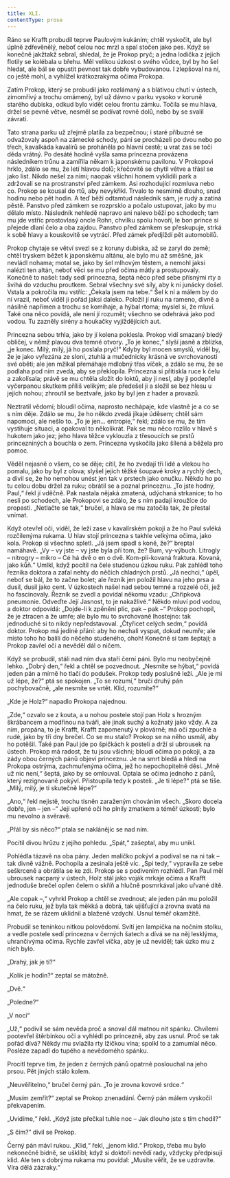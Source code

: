 ```yaml
---
title: XLI.
contentType: prose
---
```


  

Ráno se Krafft probudil teprve Paulovým kukáním; chtěl vyskočit, ale byl úplně zdřevěnělý, neboť celou noc mrzl a spal stočen jako pes. Když se konečně jakžtakž sebral, shledal, že je Prokop pryč; a jedna lodička z jejich flotily se kolébala u břehu. Měl velikou úzkost o svého vůdce, byl by ho šel hledat, ale bál se opustit pevnost tak dobře vybudovanou. I zlepšoval na ní, co ještě mohl, a vyhlížel krátkozrakýma očima Prokopa.

Zatím Prokop, který se probudil jako rozlámaný a s blátivou chutí v ústech, zimomřivý a trochu omámený, byl už dávno v parku vysoko v koruně starého dubiska, odkud bylo vidět celou frontu zámku. Točila se mu hlava, držel se pevně větve, nesměl se podívat rovně dolů, nebo by se svalil závratí.

Tato strana parku už zřejmě platila za bezpečnou; i staré příbuzné se odvažovaly aspoň na zámecké schody, páni se procházeli po dvou nebo po třech, kavalkáda kavalírů se proháněla po hlavní cestě; u vrat zas se točí děda vrátný. Po desáté hodině vyšla sama princezna provázena následníkem trůnu a zamířila někam k japonskému pavilonu. V Prokopovi hrklo, zdálo se mu, že letí hlavou dolů; křečovitě se chytil větve a třásl se jako list. Nikdo nešel za nimi; naopak všichni honem vyklidili park a zdržovali se na prostranství před zámkem. Asi rozhodující rozmluva nebo co. Prokop se kousal do rtů, aby nevykřikl. Trvalo to nesmírně dlouho, snad hodinu nebo pět hodin. A teď běží odtamtud následník sám, je rudý a zatíná pěstě. Panstvo před zámkem se rozprsklo a počalo ustupovat, jako by mu dělalo místo. Následník nehledě napravo ani nalevo běží po schodech; tam mu jde vstříc prostovlasý oncle Rohn, chvilku spolu hovoří, le bon prince si přejede dlaní čelo a oba zajdou. Panstvo před zámkem se přeskupuje, strká k sobě hlavy a kouskovitě se vytrácí. Před zámek předjíždí pět automobilů.

Prokop chytaje se větví svezl se z koruny dubiska, až se zaryl do země; chtěl tryskem běžet k japonskému altánu, ale bylo mu až směšné, jak nevládl nohama; motal se, jako by šel mlhovým těstem, a nemohl jaksi nalézti ten altán, neboť věci se mu před očima mátly a prostupovaly. Konečně to našel: tady sedí princezna, šeptá něco před sebe přísnými rty a švihá do vzduchu proutkem. Sebral všechny své síly, aby k ní junácky došel. Vstala a pokročila mu vstříc: „Čekala jsem na tebe.“ Šel k ní a málem by do ní vrazil, neboť viděl ji pořád jaksi daleko. Položil jí ruku na rameno, divně a násilně napřímen a trochu se komíhaje, a hýbal rtoma; myslel si, že mluví. Také ona něco povídá, ale není jí rozumět; všechno se odehrává jako pod vodou. Tu zazněly sirény a houkačky vyjíždějících aut.

Princezna sebou trhla, jako by jí kolena poklesla. Prokop vidí smazaný bledý obličej, v němž plavou dva temné otvory. „To je konec,“ slyší jasně a zblízka, „je konec. Milý, milý, já ho poslala pryč!“ Kdyby byl mocen smyslů, viděl by, že je jako vyřezána ze sloni, ztuhlá a mučednicky krásná ve svrchovanosti své oběti; ale jen mžikal přemáhaje mdlobný třas víček, a zdálo se mu, že se podlaha pod ním zvedá, aby se překlopila. Princezna si přitiskla ruce k čelu a zakolísala; právě se mu chtěla složit do loktů, aby ji nesl, aby ji podepřel vyčerpanou skutkem příliš velikým; ale předešel ji a složil se bez hlesu u jejích nohou; zhroutil se beztvaře, jako by byl jen z hader a provazů.

Neztratil vědomí; bloudil očima, naprosto nechápaje, kde vlastně je a co se s ním děje. Zdálo se mu, že ho někdo zvedá jíkaje úděsem; chtěl sám napomoci, ale nešlo to. „To je jen… entropie,“ řekl; zdálo se mu, že tím vystihuje situaci, a opakoval to několikrát. Pak se mu něco rozlilo v hlavě s hukotem jako jez; jeho hlava těžce vyklouzla z třesoucích se prstů princezniných a bouchla o zem. Princezna vyskočila jako šílená a běžela pro pomoc.

Věděl nejasně o všem, co se děje; cítil, že ho zvedají tři lidé a vlekou ho pomalu, jako by byl z olova; slyšel jejich těžké šoupavé kroky a rychlý dech, a divil se, že ho nemohou unést jen tak v prstech jako onučku. Někdo ho po tu celou dobu držel za ruku; obrátil se a poznal princeznu. „To jste hodný, Paul,“ řekl jí vděčně. Pak nastala nějaká zmatená, udýchaná strkanice; to ho nesli po schodech, ale Prokopovi se zdálo, že s ním padají kroužíce do propasti. „Netlačte se tak,“ bručel, a hlava se mu zatočila tak, že přestal vnímat.

Když otevřel oči, viděl, že leží zase v kavalírském pokoji a že ho Paul svléká rozčilenýma rukama. U hlav stojí princezna s takhle velkýma očima, jako kola. Prokop si všechno spletl. „Já jsem spadl s koně, že?“ breptal namáhavě. „Vy – vy jste – vy jste byla při tom, že? Bum, vy-výbuch. Litrogly – nitrogry – mikro – Cé há dvě o en o dvě. Kom-pli-kovaná fraktura. Kovaná, jako kůň.“ Umlkl, když pocítil na čele studenou úzkou ruku. Pak zahlédl toho řezníka doktora a zaťal nehty do něčích chladných prstů. „Já nechci,“ úpěl, neboť se bál, že to začne bolet; ale řezník jen položil hlavu na jeho prsa a dusil, dusil jako cent. V úzkostech našel nad sebou temné a rozzelé oči, jež ho fascinovaly. Řezník se zvedl a povídal někomu vzadu: „Chřipková pneumonie. Odveďte Její Jasnost, to je nakažlivé.“ Někdo mluví pod vodou, a doktor odpovídá: „Dojde-li k zpěnění plic, pak – pak –“ Prokop pochopil, že je ztracen a že umře; ale bylo mu to svrchovaně lhostejno: tak jednoduché si to nikdy nepředstavoval. „Čtyřicet celých sedm,“ povídá doktor. Prokop má jediné přání: aby ho nechali vyspat, dokud neumře; ale místo toho ho balili do něčeho studeného, ohoh! Konečně si tam šeptají; a Prokop zavřel oči a nevěděl dál o ničem.

Když se probudil, stáli nad ním dva staří černí páni. Bylo mu neobyčejně lehko. „Dobrý den,“ řekl a chtěl se pozvednout. „Nesmíte se hýbat,“ povídá jeden pán a mírně ho tlačí do podušek. Prokop tedy poslušně leží. „Ale je mi už lépe, že?“ ptá se spokojen. „To se rozumí,“ bručí druhý pán pochybovačně, „ale nesmíte se vrtět. Klid, rozumíte?“

„Kde je Holz?“ napadlo Prokopa najednou.

„Zde,“ ozvalo se z kouta, a u nohou postele stojí pan Holz s hrozným škrábancem a modřinou na tváři, ale jinak suchý a kožnatý jako vždy. A za ním, propána, to je Krafft, Krafft zapomenutý v plovárně; má oči zpuchlé a rudé, jako by tři dny brečel. Co se mu stalo? Prokop se na něho usmál, aby ho potěšil. Také pan Paul jde po špičkách k posteli a drží si ubrousek na ústech. Prokop má radost, že tu jsou všichni; bloudí očima po pokoji, a za zády obou černých pánů objeví princeznu. Je na smrt bledá a hledí na Prokopa ostrýma, zachmuřenýma očima, jež ho nepochopitelně děsí. „Mně už nic není,“ šeptá, jako by se omlouval. Optala se očima jednoho z pánů, který rezignovaně pokývl. Přistoupila tedy k posteli. „Je ti lépe?“ ptá se tiše. „Milý, milý, je ti skutečně lépe?“

„Ano,“ řekl nejistě, trochu tísněn zaraženým chováním všech. „Skoro docela dobře, jen – jen –“ Její upřené oči ho plnily zmatkem a téměř úzkostí; bylo mu nevolno a svěravě.

„Přál by sis něco?“ ptala se naklánějíc se nad ním.

Pocítil divou hrůzu z jejího pohledu. „Spát,“ zašeptal, aby mu unikl.

Pohlédla tázavě na oba pány. Jeden maličko pokývl a podíval se na ni tak – tak divně vážně. Pochopila a zesinala ještě víc. „Spi tedy,“ vypravila ze sebe seškrceně a obrátila se ke zdi. Prokop se s podivením rozhlédl. Pan Paul měl ubrousek nacpaný v ústech, Holz stál jako voják mrkaje očima a Krafft jednoduše brečel opřen čelem o skříň a hlučně posmrkával jako uřvané dítě.

„Ale copak –,“ vyhrkl Prokop a chtěl se zvednout; ale jeden pán mu položil na čelo ruku, jež byla tak měkká a dobrá, tak ujišťující a zrovna svatá na hmat, že se rázem uklidnil a blaženě vzdychl. Usnul téměř okamžitě.

Probudil se teninkou nitkou polovědomí. Svítí jen lampička na nočním stolku, a vedle postele sedí princezna v černých šatech a dívá se na něj lesklýma, uhrančivýma očima. Rychle zavřel víčka, aby je už neviděl; tak úzko mu z nich bylo.

„Drahý, jak je ti?“

„Kolik je hodin?“ zeptal se mátožně.

„Dvě.“

„Poledne?“

„V noci“

„Už,“ podivil se sám nevěda proč a snoval dál matnou nit spánku. Chvílemi pootevřel štěrbinkou oči a vyhlédl po princezně, aby zas usnul. Proč se tak pořád dívá? Někdy mu svlažila rty lžičkou vína; spolkl to a zamumlal něco. Posléze zapadl do tupého a nevědomého spánku.

Procitl teprve tím, že jeden z černých pánů opatrně poslouchal na jeho prsou. Pět jiných stálo kolem.

„Neuvěřitelno,“ bručel černý pán. „To je zrovna kovové srdce.“

„Musím zemřít?“ zeptal se Prokop znenadání. Černý pán málem vyskočil překvapením.

„Uvidíme,“ řekl. „Když jste přečkal tuhle noc – Jak dlouho jste s tím chodil?“

„S čím?“ divil se Prokop.

Černý pán mávl rukou. „Klid,“ řekl, „jenom klid.“ Prokop, třeba mu bylo nekonečně bídně, se ušklíbl; když si doktoři nevědí rady, vždycky předpisují klid. Ale ten s dobrýma rukama mu povídal: „Musíte věřit, že se uzdravíte. Víra dělá zázraky.“
